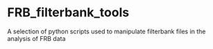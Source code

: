 # FRB_filterbank_tools
A selection of python scripts used to manipulate filterbank files in the analysis of FRB data
